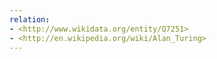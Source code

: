 ```yaml
---
relation:
- <http://www.wikidata.org/entity/Q7251>
- <http://en.wikipedia.org/wiki/Alan_Turing>
---
```

